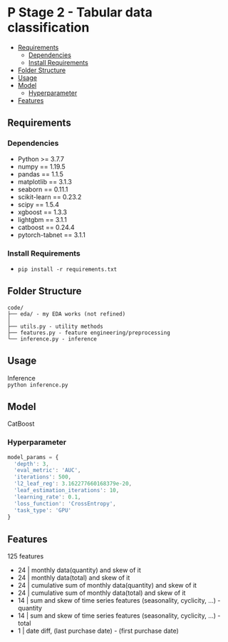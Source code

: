 # P Stage 2 - Tabular data classification <!-- omit in toc -->

- [Requirements](#requirements)
  - [Dependencies](#dependencies)
  - [Install Requirements](#install-requirements)
- [Folder Structure](#folder-structure)
- [Usage](#usage)
- [Model](#model)
  - [Hyperparameter](#hyperparameter)
- [Features](#features)

## Requirements  
### Dependencies
- Python >= 3.7.7
- numpy == 1.19.5
- pandas == 1.1.5
- matplotlib == 3.1.3
- seaborn == 0.11.1
- scikit-learn == 0.23.2
- scipy == 1.5.4
- xgboost == 1.3.3
- lightgbm == 3.1.1
- catboost == 0.24.4
- pytorch-tabnet == 3.1.1
   
### Install Requirements
- `pip install -r requirements.txt`
  
## Folder Structure
  ```
  code/
  ├── eda/ - my EDA works (not refined)
  │
  ├── utils.py - utility methods
  ├── features.py - feature engineering/preprocessing
  └── inference.py - inference
  ```
  
## Usage
Inference  
`python inference.py`
    
## Model
CatBoost
  
### Hyperparameter    
```javascript
model_params = {
  'depth': 3, 
  'eval_metric': 'AUC', 
  'iterations': 500, 
  'l2_leaf_reg': 3.162277660168379e-20, 
  'leaf_estimation_iterations': 10, 
  'learning_rate': 0.1, 
  'loss_function': 'CrossEntropy', 
  'task_type': 'GPU'
}
```

## Features
125 features
- 24 | monthly data(quantity) and skew of it
- 24 | monthly data(total) and skew of it
- 24 | cumulative sum of monthly data(quantity) and skew of it
- 24 | cumulative sum of monthly data(total) and skew of it
- 14 | sum and skew of time series features (seasonality, cyclicity, ...) - quantity 
- 14 | sum and skew of time series features (seasonality, cyclicity, ...) - total
- 1 | date diff, (last purchase date) - (first purchase date)